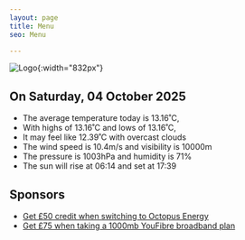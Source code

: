 ```yaml
---
layout: page
title: Menu
seo: Menu

---
```


![Logo](/images/logo.jpg){:width="832px"}

<!-- weather_marker starts -->
## On Saturday, 04 October 2025

- The average temperature today is 13.16˚C,
- With highs of 13.16˚C and lows of 13.16˚C,
- It may feel like 12.39˚C with overcast clouds
- The wind speed is 10.4m/s and visibility is 10000m
- The pressure is 1003hPa and humidity is 71%
- The sun will rise at 06:14 and set at 17:39

<!-- weather_marker ends -->

## Sponsors

- [Get £50 credit when switching to Octopus Energy](https://bit.ly/3oD1nnS)
- [Get £75 when taking a 1000mb YouFibre broadband plan](https://aklam.io/91zWhU?)
